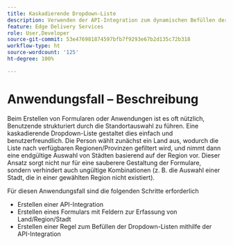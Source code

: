 ```yaml
---
title: Kaskadierende Dropdown-Liste
description: Verwenden der API-Integration zum dynamischen Befüllen der Dropdown-Liste
feature: Edge Delivery Services
role: User,Developer
source-git-commit: 53e476981874597bfb7f9293e67b2d135c72b318
workflow-type: ht
source-wordcount: '125'
ht-degree: 100%

---
```


# Anwendungsfall – Beschreibung

Beim Erstellen von Formularen oder Anwendungen ist es oft nützlich, Benutzende strukturiert durch die Standortauswahl zu führen. Eine kaskadierende Dropdown-Liste gestaltet dies einfach und benutzerfreundlich. Die Person wählt zunächst ein Land aus, wodurch die Liste nach verfügbaren Regionen/Provinzen gefiltert wird, und nimmt dann eine endgültige Auswahl von Städten basierend auf der Region vor. Dieser Ansatz sorgt nicht nur für eine sauberere Gestaltung der Formulare, sondern verhindert auch ungültige Kombinationen (z. B. die Auswahl einer Stadt, die in einer gewählten Region nicht existiert).

Für diesen Anwendungsfall sind die folgenden Schritte erforderlich

- Erstellen einer API-Integration
- Erstellen eines Formulars mit Feldern zur Erfassung von Land/Region/Stadt
- Erstellen einer Regel zum Befüllen der Dropdown-Listen mithilfe der API-Integration